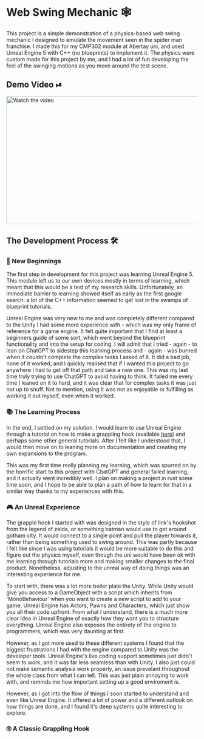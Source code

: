 # Web Swing Mechanic 🕸
This project is a simple demonstration of a physics-based web swing mechanic I designed to emulate the movement seen in the spider 
man franchise. I made this for my CMP302 module at Abertay uni, and used Unreal Engine 5 with C++ (no blueprints) to implement it. 
The physics were custom made for this project by me, and I had a lot of fun developing the feel of the swinging motions 
as you move around the test scene.

## Demo Video ⏯
<a href="https://www.youtube.com/watch?v=yX-MT0WEeu4">
  <img src="https://img.youtube.com/vi/yX-MT0WEeu4/maxresdefault.jpg" alt="Watch the video" width="600" height="337">
</a>

## The Development Process 🛠

### 🐣 New Beginnings
The first step in development for this project was learning Unreal Engine 5. This module left us to our own devices mostly in terms 
of learning, which meant that this would be a test of my research skills. Unfortunately, an immediate barrier to learning showed 
itself as early as the first google search: a lot of the C++ information seemed to get lost in the swamps of blueprint tutorials.

Unreal Engine was very new to me and was completely different compared to the Unity I had some more experience with - which was my 
only frame of reference for a game engine. It felt quite important that I find at least a beginners guide of some sort, which went
beyond the blueprint functionality and into the setup for coding. I will admit that I tried - again - to lean on ChatGPT to sidestep
this learning process and - again - was burned when it couldn't complete the complex tasks I asked of it. It did a bad job, none of 
it worked, and I quickly realised that if I wanted this project to go anywhere I had to get off that path and take a new one. This
was my last time truly trying to use ChatGPT to avoid having to think. It failed me every time I leaned on it to hard, and it was 
clear that for complex tasks it was just not up to snuff. Not to mention, using it was not as enjoyable or fulfilling as working it 
out myself, even when it worked. 

### 📚 The Learning Process
In the end, I settled on my solution. I would learn to use Unreal Engine through a tutorial on how to make a grappling hook (available
[here](https://www.youtube.com/watch?v=HvKfbWPu79w)) and perhaps some other general tutorials. After I felt like I understood that, 
I would then move on to leaning more on documentation and creating my own expansions to the program. 

This was my first time really planning my learning, which was spurred on by the horrific start to this project with ChatGPT and 
general failed learning, and it actually went incredibly well. I plan on making a project in rust some time soon, and I hope to be 
able to plan a path of how to learn for that in a similar way thanks to my experiences with this.

### 🎮 An Unreal Experience
The grapple hook I started with was designed in the style of link's hookshot from the legend of zelda, or something batman would use 
to get around gotham city. It would connect to a single point and pull the player towards it, rather than being something used to 
swing around. This was partly because I felt like since I was using tutorials it would be more suitable to do this and figure out 
the physics myself, even though the uni would have been ok with me learning through tutorials more and making smaller changes to 
the final product. Nonetheless, adjusting to the unreal way of doing things was an interesting experience for me.

To start with, there was a lot more boiler plate the Unity. While Unity would give you access to a GameObject with a script which 
inherits from 'MonoBehaviour' when you want to create a new script to add to your game, Unreal Engine has Actors, Pawns and Characters,
which just show you all their code upfront. From what I understand, there is a much more clear idea in Unreal Engine of exactly how 
they want you to structure everything. Unreal Engine also exposes the entirety of the engine to programmers, which was very daunting 
at first. 

However, as I got more used to these different systems I found that the biggest frustrations I had with the engine compared to Unity 
was the developer tools. Unreal Engine's live coding support sometimes just didn't seem to work, and it was far less seamless than
with Unity. I also just could not make semantic analysis work properly, an issue prevelant throughout the whole class from what I can 
tell. This was just plain annoying to work with, and reminds me how important setting up a good enviroment is. 

However, as I got into the flow of things I soon started to understand and even like Unreal Engine. It offered a lot of power and a
different outlook on how things are done, and I found it's deep systems quite interesting to explore.

### 🙄 A Classic Grappling Hook




